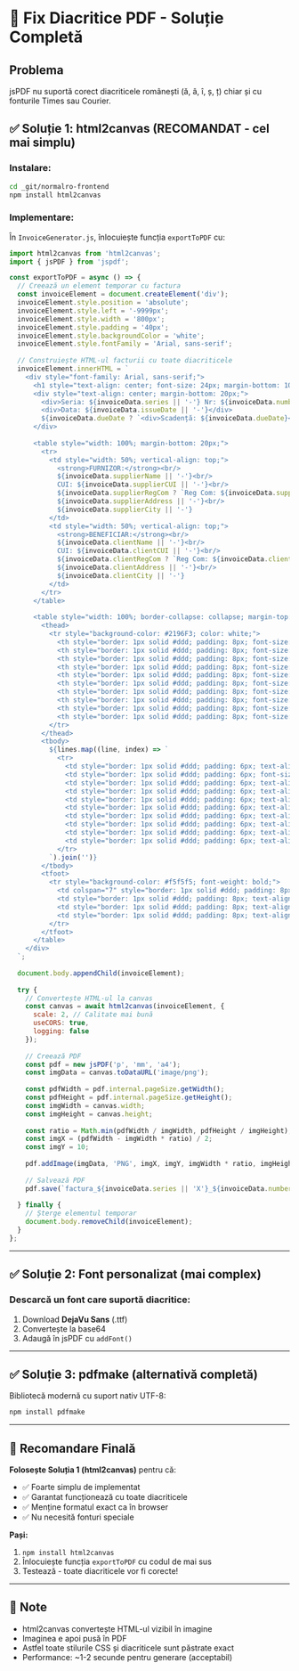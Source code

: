 # 🔧 Fix Diacritice PDF - Soluție Completă

## Problema
jsPDF nu suportă corect diacriticele românești (ă, â, î, ș, ț) chiar și cu fonturile Times sau Courier.

## ✅ Soluție 1: html2canvas (RECOMANDAT - cel mai simplu)

### Instalare:
```bash
cd _git/normalro-frontend
npm install html2canvas
```

### Implementare:
În `InvoiceGenerator.js`, înlocuiește funcția `exportToPDF` cu:

```javascript
import html2canvas from 'html2canvas';
import { jsPDF } from 'jspdf';

const exportToPDF = async () => {
  // Creează un element temporar cu factura
  const invoiceElement = document.createElement('div');
  invoiceElement.style.position = 'absolute';
  invoiceElement.style.left = '-9999px';
  invoiceElement.style.width = '800px';
  invoiceElement.style.padding = '40px';
  invoiceElement.style.backgroundColor = 'white';
  invoiceElement.style.fontFamily = 'Arial, sans-serif';
  
  // Construiește HTML-ul facturii cu toate diacriticele
  invoiceElement.innerHTML = `
    <div style="font-family: Arial, sans-serif;">
      <h1 style="text-align: center; font-size: 24px; margin-bottom: 10px;">FACTURĂ</h1>
      <div style="text-align: center; margin-bottom: 20px;">
        <div>Seria: ${invoiceData.series || '-'} Nr: ${invoiceData.number || '-'}</div>
        <div>Data: ${invoiceData.issueDate || '-'}</div>
        ${invoiceData.dueDate ? `<div>Scadență: ${invoiceData.dueDate}</div>` : ''}
      </div>
      
      <table style="width: 100%; margin-bottom: 20px;">
        <tr>
          <td style="width: 50%; vertical-align: top;">
            <strong>FURNIZOR:</strong><br/>
            ${invoiceData.supplierName || '-'}<br/>
            CUI: ${invoiceData.supplierCUI || '-'}<br/>
            ${invoiceData.supplierRegCom ? `Reg Com: ${invoiceData.supplierRegCom}<br/>` : ''}
            ${invoiceData.supplierAddress || '-'}<br/>
            ${invoiceData.supplierCity || '-'}
          </td>
          <td style="width: 50%; vertical-align: top;">
            <strong>BENEFICIAR:</strong><br/>
            ${invoiceData.clientName || '-'}<br/>
            CUI: ${invoiceData.clientCUI || '-'}<br/>
            ${invoiceData.clientRegCom ? `Reg Com: ${invoiceData.clientRegCom}<br/>` : ''}
            ${invoiceData.clientAddress || '-'}<br/>
            ${invoiceData.clientCity || '-'}
          </td>
        </tr>
      </table>
      
      <table style="width: 100%; border-collapse: collapse; margin-top: 20px;">
        <thead>
          <tr style="background-color: #2196F3; color: white;">
            <th style="border: 1px solid #ddd; padding: 8px; font-size: 10px;">Nr.</th>
            <th style="border: 1px solid #ddd; padding: 8px; font-size: 10px;">Produs/Serviciu</th>
            <th style="border: 1px solid #ddd; padding: 8px; font-size: 10px;">Cant.</th>
            <th style="border: 1px solid #ddd; padding: 8px; font-size: 10px;">Preț Net</th>
            <th style="border: 1px solid #ddd; padding: 8px; font-size: 10px;">TVA%</th>
            <th style="border: 1px solid #ddd; padding: 8px; font-size: 10px;">Suma TVA</th>
            <th style="border: 1px solid #ddd; padding: 8px; font-size: 10px;">Preț Brut</th>
            <th style="border: 1px solid #ddd; padding: 8px; font-size: 10px;">Total Net</th>
            <th style="border: 1px solid #ddd; padding: 8px; font-size: 10px;">Total TVA</th>
            <th style="border: 1px solid #ddd; padding: 8px; font-size: 10px;">Total Brut</th>
          </tr>
        </thead>
        <tbody>
          ${lines.map((line, index) => `
            <tr>
              <td style="border: 1px solid #ddd; padding: 6px; text-align: center; font-size: 9px;">${index + 1}</td>
              <td style="border: 1px solid #ddd; padding: 6px; font-size: 9px;">${line.product || '-'}</td>
              <td style="border: 1px solid #ddd; padding: 6px; text-align: center; font-size: 9px;">${line.quantity}</td>
              <td style="border: 1px solid #ddd; padding: 6px; text-align: right; font-size: 9px;">${line.unitNetPrice} RON</td>
              <td style="border: 1px solid #ddd; padding: 6px; text-align: center; font-size: 9px;">${line.vatRate}%</td>
              <td style="border: 1px solid #ddd; padding: 6px; text-align: right; font-size: 9px;">${calculateLineVat(line)} RON</td>
              <td style="border: 1px solid #ddd; padding: 6px; text-align: right; font-size: 9px;">${line.unitGrossPrice} RON</td>
              <td style="border: 1px solid #ddd; padding: 6px; text-align: right; font-size: 9px;">${calculateLineTotal(line, 'net')} RON</td>
              <td style="border: 1px solid #ddd; padding: 6px; text-align: right; font-size: 9px;">${calculateLineTotal(line, 'vat')} RON</td>
              <td style="border: 1px solid #ddd; padding: 6px; text-align: right; font-size: 9px;">${calculateLineTotal(line, 'gross')} RON</td>
            </tr>
          `).join('')}
        </tbody>
        <tfoot>
          <tr style="background-color: #f5f5f5; font-weight: bold;">
            <td colspan="7" style="border: 1px solid #ddd; padding: 8px; font-size: 10px;">TOTAL FACTURĂ</td>
            <td style="border: 1px solid #ddd; padding: 8px; text-align: right; font-size: 10px;">${calculateTotals().net} RON</td>
            <td style="border: 1px solid #ddd; padding: 8px; text-align: right; font-size: 10px;">${calculateTotals().vat} RON</td>
            <td style="border: 1px solid #ddd; padding: 8px; text-align: right; font-size: 10px;">${calculateTotals().gross} RON</td>
          </tr>
        </tfoot>
      </table>
    </div>
  `;
  
  document.body.appendChild(invoiceElement);
  
  try {
    // Convertește HTML-ul la canvas
    const canvas = await html2canvas(invoiceElement, {
      scale: 2, // Calitate mai bună
      useCORS: true,
      logging: false
    });
    
    // Creează PDF
    const pdf = new jsPDF('p', 'mm', 'a4');
    const imgData = canvas.toDataURL('image/png');
    
    const pdfWidth = pdf.internal.pageSize.getWidth();
    const pdfHeight = pdf.internal.pageSize.getHeight();
    const imgWidth = canvas.width;
    const imgHeight = canvas.height;
    
    const ratio = Math.min(pdfWidth / imgWidth, pdfHeight / imgHeight);
    const imgX = (pdfWidth - imgWidth * ratio) / 2;
    const imgY = 10;
    
    pdf.addImage(imgData, 'PNG', imgX, imgY, imgWidth * ratio, imgHeight * ratio);
    
    // Salvează PDF
    pdf.save(`factura_${invoiceData.series || 'X'}_${invoiceData.number || '000'}_${invoiceData.issueDate}.pdf`);
    
  } finally {
    // Șterge elementul temporar
    document.body.removeChild(invoiceElement);
  }
};
```

---

## ✅ Soluție 2: Font personalizat (mai complex)

### Descarcă un font care suportă diacritice:
1. Download **DejaVu Sans** (.ttf)
2. Convertește la base64
3. Adaugă în jsPDF cu `addFont()`

---

## ✅ Soluție 3: pdfmake (alternativă completă)

Bibliotecă modernă cu suport nativ UTF-8:

```bash
npm install pdfmake
```

---

## 🚀 Recomandare Finală

**Folosește Soluția 1 (html2canvas)** pentru că:
- ✅ Foarte simplu de implementat
- ✅ Garantat funcționează cu toate diacriticele
- ✅ Menține formatul exact ca în browser
- ✅ Nu necesită fonturi speciale

**Pași:**
1. `npm install html2canvas`
2. Înlocuiește funcția `exportToPDF` cu codul de mai sus
3. Testează - toate diacriticele vor fi corecte!

---

## 📝 Note

- html2canvas convertește HTML-ul vizibil în imagine
- Imaginea e apoi pusă în PDF
- Astfel toate stilurile CSS și diacriticele sunt păstrate exact
- Performance: ~1-2 secunde pentru generare (acceptabil)


